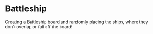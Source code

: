 # Battleship
Creating a Battleship board and randomly placing the ships, where they don't overlap or fall off the board! 

